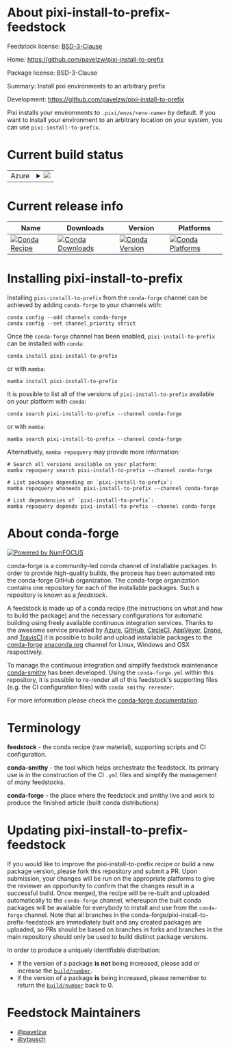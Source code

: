 About pixi-install-to-prefix-feedstock
======================================

Feedstock license: [BSD-3-Clause](https://github.com/conda-forge/pixi-install-to-prefix-feedstock/blob/main/LICENSE.txt)

Home: https://github.com/pavelzw/pixi-install-to-prefix

Package license: BSD-3-Clause

Summary: Install pixi environments to an arbitrary prefix

Development: https://github.com/pavelzw/pixi-install-to-prefix

Pixi installs your environments to `.pixi/envs/<env-name>` by default. If you want to install your environment to an arbitrary location on your system, you can use `pixi-install-to-prefix`.

Current build status
====================


<table>
    
  <tr>
    <td>Azure</td>
    <td>
      <details>
        <summary>
          <a href="https://dev.azure.com/conda-forge/feedstock-builds/_build/latest?definitionId=25660&branchName=main">
            <img src="https://dev.azure.com/conda-forge/feedstock-builds/_apis/build/status/pixi-install-to-prefix-feedstock?branchName=main">
          </a>
        </summary>
        <table>
          <thead><tr><th>Variant</th><th>Status</th></tr></thead>
          <tbody><tr>
              <td>linux_64</td>
              <td>
                <a href="https://dev.azure.com/conda-forge/feedstock-builds/_build/latest?definitionId=25660&branchName=main">
                  <img src="https://dev.azure.com/conda-forge/feedstock-builds/_apis/build/status/pixi-install-to-prefix-feedstock?branchName=main&jobName=linux&configuration=linux%20linux_64_" alt="variant">
                </a>
              </td>
            </tr><tr>
              <td>linux_aarch64</td>
              <td>
                <a href="https://dev.azure.com/conda-forge/feedstock-builds/_build/latest?definitionId=25660&branchName=main">
                  <img src="https://dev.azure.com/conda-forge/feedstock-builds/_apis/build/status/pixi-install-to-prefix-feedstock?branchName=main&jobName=linux&configuration=linux%20linux_aarch64_" alt="variant">
                </a>
              </td>
            </tr><tr>
              <td>linux_ppc64le</td>
              <td>
                <a href="https://dev.azure.com/conda-forge/feedstock-builds/_build/latest?definitionId=25660&branchName=main">
                  <img src="https://dev.azure.com/conda-forge/feedstock-builds/_apis/build/status/pixi-install-to-prefix-feedstock?branchName=main&jobName=linux&configuration=linux%20linux_ppc64le_" alt="variant">
                </a>
              </td>
            </tr><tr>
              <td>osx_64</td>
              <td>
                <a href="https://dev.azure.com/conda-forge/feedstock-builds/_build/latest?definitionId=25660&branchName=main">
                  <img src="https://dev.azure.com/conda-forge/feedstock-builds/_apis/build/status/pixi-install-to-prefix-feedstock?branchName=main&jobName=osx&configuration=osx%20osx_64_" alt="variant">
                </a>
              </td>
            </tr><tr>
              <td>osx_arm64</td>
              <td>
                <a href="https://dev.azure.com/conda-forge/feedstock-builds/_build/latest?definitionId=25660&branchName=main">
                  <img src="https://dev.azure.com/conda-forge/feedstock-builds/_apis/build/status/pixi-install-to-prefix-feedstock?branchName=main&jobName=osx&configuration=osx%20osx_arm64_" alt="variant">
                </a>
              </td>
            </tr><tr>
              <td>win_64</td>
              <td>
                <a href="https://dev.azure.com/conda-forge/feedstock-builds/_build/latest?definitionId=25660&branchName=main">
                  <img src="https://dev.azure.com/conda-forge/feedstock-builds/_apis/build/status/pixi-install-to-prefix-feedstock?branchName=main&jobName=win&configuration=win%20win_64_" alt="variant">
                </a>
              </td>
            </tr>
          </tbody>
        </table>
      </details>
    </td>
  </tr>
</table>

Current release info
====================

| Name | Downloads | Version | Platforms |
| --- | --- | --- | --- |
| [![Conda Recipe](https://img.shields.io/badge/recipe-pixi--install--to--prefix-green.svg)](https://anaconda.org/conda-forge/pixi-install-to-prefix) | [![Conda Downloads](https://img.shields.io/conda/dn/conda-forge/pixi-install-to-prefix.svg)](https://anaconda.org/conda-forge/pixi-install-to-prefix) | [![Conda Version](https://img.shields.io/conda/vn/conda-forge/pixi-install-to-prefix.svg)](https://anaconda.org/conda-forge/pixi-install-to-prefix) | [![Conda Platforms](https://img.shields.io/conda/pn/conda-forge/pixi-install-to-prefix.svg)](https://anaconda.org/conda-forge/pixi-install-to-prefix) |

Installing pixi-install-to-prefix
=================================

Installing `pixi-install-to-prefix` from the `conda-forge` channel can be achieved by adding `conda-forge` to your channels with:

```
conda config --add channels conda-forge
conda config --set channel_priority strict
```

Once the `conda-forge` channel has been enabled, `pixi-install-to-prefix` can be installed with `conda`:

```
conda install pixi-install-to-prefix
```

or with `mamba`:

```
mamba install pixi-install-to-prefix
```

It is possible to list all of the versions of `pixi-install-to-prefix` available on your platform with `conda`:

```
conda search pixi-install-to-prefix --channel conda-forge
```

or with `mamba`:

```
mamba search pixi-install-to-prefix --channel conda-forge
```

Alternatively, `mamba repoquery` may provide more information:

```
# Search all versions available on your platform:
mamba repoquery search pixi-install-to-prefix --channel conda-forge

# List packages depending on `pixi-install-to-prefix`:
mamba repoquery whoneeds pixi-install-to-prefix --channel conda-forge

# List dependencies of `pixi-install-to-prefix`:
mamba repoquery depends pixi-install-to-prefix --channel conda-forge
```


About conda-forge
=================

[![Powered by
NumFOCUS](https://img.shields.io/badge/powered%20by-NumFOCUS-orange.svg?style=flat&colorA=E1523D&colorB=007D8A)](https://numfocus.org)

conda-forge is a community-led conda channel of installable packages.
In order to provide high-quality builds, the process has been automated into the
conda-forge GitHub organization. The conda-forge organization contains one repository
for each of the installable packages. Such a repository is known as a *feedstock*.

A feedstock is made up of a conda recipe (the instructions on what and how to build
the package) and the necessary configurations for automatic building using freely
available continuous integration services. Thanks to the awesome service provided by
[Azure](https://azure.microsoft.com/en-us/services/devops/), [GitHub](https://github.com/),
[CircleCI](https://circleci.com/), [AppVeyor](https://www.appveyor.com/),
[Drone](https://cloud.drone.io/welcome), and [TravisCI](https://travis-ci.com/)
it is possible to build and upload installable packages to the
[conda-forge](https://anaconda.org/conda-forge) [anaconda.org](https://anaconda.org/)
channel for Linux, Windows and OSX respectively.

To manage the continuous integration and simplify feedstock maintenance
[conda-smithy](https://github.com/conda-forge/conda-smithy) has been developed.
Using the ``conda-forge.yml`` within this repository, it is possible to re-render all of
this feedstock's supporting files (e.g. the CI configuration files) with ``conda smithy rerender``.

For more information please check the [conda-forge documentation](https://conda-forge.org/docs/).

Terminology
===========

**feedstock** - the conda recipe (raw material), supporting scripts and CI configuration.

**conda-smithy** - the tool which helps orchestrate the feedstock.
                   Its primary use is in the construction of the CI ``.yml`` files
                   and simplify the management of *many* feedstocks.

**conda-forge** - the place where the feedstock and smithy live and work to
                  produce the finished article (built conda distributions)


Updating pixi-install-to-prefix-feedstock
=========================================

If you would like to improve the pixi-install-to-prefix recipe or build a new
package version, please fork this repository and submit a PR. Upon submission,
your changes will be run on the appropriate platforms to give the reviewer an
opportunity to confirm that the changes result in a successful build. Once
merged, the recipe will be re-built and uploaded automatically to the
`conda-forge` channel, whereupon the built conda packages will be available for
everybody to install and use from the `conda-forge` channel.
Note that all branches in the conda-forge/pixi-install-to-prefix-feedstock are
immediately built and any created packages are uploaded, so PRs should be based
on branches in forks and branches in the main repository should only be used to
build distinct package versions.

In order to produce a uniquely identifiable distribution:
 * If the version of a package **is not** being increased, please add or increase
   the [``build/number``](https://docs.conda.io/projects/conda-build/en/latest/resources/define-metadata.html#build-number-and-string).
 * If the version of a package **is** being increased, please remember to return
   the [``build/number``](https://docs.conda.io/projects/conda-build/en/latest/resources/define-metadata.html#build-number-and-string)
   back to 0.

Feedstock Maintainers
=====================

* [@pavelzw](https://github.com/pavelzw/)
* [@ytausch](https://github.com/ytausch/)

